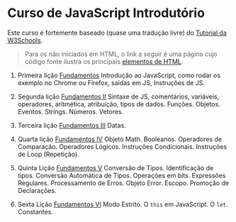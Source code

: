 # Curso de JavaScript Introdutório

Este curso é fortemente baseado (quase uma tradução livre) do [Tutorial da W3Schools](https://www.w3schools.com/js/).

> Para os não iniciados em HTML, o link a seguir é uma página cujo código
> fonte ilustra os principais [elementos de HTML](htmlTutor1.html).

  1. Primeira lição [Fundamentos](fundamento_js.md)
  Introdução ao JavaScript, como rodar os exemplo no Chrome ou Firefox,
  saídas em JS, Instruções de JS.

  2. Segunda lição [Fundamentos II](fundamentos2_js.md)
  Sintaxe de JS, comentários, variáveis, operadores, aritmética, atribuição,
  tipos de dados. Funções. Objetos. Eventos. Strings. Números. Vetores.

  3. Terceira lição [Fundamentos III](fundamentos3_js.md)
   Datas.

  4. Quarta lição [Fundamentos IV](fundamentos4_js.md)
  Objeto Math. Booleanos. Operadores de Comparação. Operadores Lógicos.
  Instruções Condicionais. Instruções de Loop (Repetição).

  5. Quinta Lição [Fundamentos V](fundamentos5_js.md)
  Conversão de Tipos. Identificação de tipos. Conversão Automática de Tipos.
  Operações em bits. Expressões Regulares. Processamento de Erros. Objeto Error.
  Escopo. Promoção de Declarações.

  6. Sexta Lição [Fundamentos VI](intermediario1_js.md)
  Modo Estrito. O `this` em JavaScript. O `let`. Constantes.

